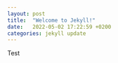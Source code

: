 ```yaml
---
layout: post
title:  "Welcome to Jekyll!"
date:   2022-05-02 17:22:59 +0200
categories: jekyll update
---
```


Test

